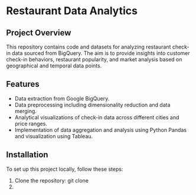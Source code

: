 # Restaurant Data Analytics

## Project Overview
This repository contains code and datasets for analyzing restaurant check-in data sourced from BigQuery. The aim is to provide insights into customer check-in behaviors, restaurant popularity, and market analysis based on geographical and temporal data points.

## Features
- Data extraction from Google BigQuery.
- Data preprocessing including dimensionality reduction and data merging.
- Analytical visualizations of check-in data across different cities and price ranges.
- Implementation of data aggregation and analysis using Python Pandas and visualization using Tableau.

## Installation
To set up this project locally, follow these steps:
1. Clone the repository:
   git clone
2. 
